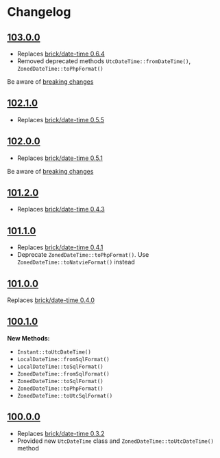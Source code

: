 # Changelog

## [103.0.0](https://github.com/solodkiy/brick-date-time/releases/tag/103.0.0)
* Replaces [brick/date-time 0.6.4](https://github.com/brick/date-time/releases/tag/0.6.4)
* Removed deprecated methods `UtcDateTime::fromDateTime()`, `ZonedDateTime::toPhpFormat()`
 
Be aware of [breaking changes](https://github.com/brick/date-time/releases/tag/0.6.0)

## [102.1.0](https://github.com/solodkiy/brick-date-time/releases/tag/102.1.0)
* Replaces [brick/date-time 0.5.5](https://github.com/brick/date-time/releases/tag/0.5.5)

## [102.0.0](https://github.com/solodkiy/brick-date-time/releases/tag/102.0.0)
* Replaces [brick/date-time 0.5.1](https://github.com/brick/date-time/releases/tag/0.5.1)

Be aware of [breaking changes](https://github.com/brick/date-time/releases/tag/0.5.0)

## [101.2.0](https://github.com/solodkiy/brick-date-time/releases/tag/101.2.0)
* Replaces [brick/date-time 0.4.3](https://github.com/brick/date-time/releases/tag/0.4.3)

## [101.1.0](https://github.com/solodkiy/brick-date-time/releases/tag/101.1.0)
* Replaces [brick/date-time 0.4.1](https://github.com/brick/date-time/releases/tag/0.4.1)
* Deprecate `ZonedDateTime::toPhpFormat()`. Use `ZonedDateTime::toNatvieFormat()` instead

## [101.0.0](https://github.com/solodkiy/brick-date-time/releases/tag/101.0.0)
Replaces [brick/date-time 0.4.0](https://github.com/brick/date-time/releases/tag/0.4.0)

## [100.1.0](https://github.com/solodkiy/brick-date-time/releases/tag/100.1.0)

**New Methods:**
* `Instant::toUtcDateTime()`
* `LocalDateTime::fromSqlFormat()`
* `LocalDateTime::toSqlFormat()`
* `ZonedDateTime::fromSqlFormat()`
* `ZonedDateTime::toSqlFormat()`
* `ZonedDateTime::toPhpFormat()`
* `ZonedDateTime::toUtcSqlFormat()`

## [100.0.0](https://github.com/solodkiy/brick-date-time/releases/tag/100.0.0) 

* Replaces [brick/date-time 0.3.2](https://github.com/brick/date-time/releases/tag/0.3.2)
* Provided new `UtcDateTime` class and `ZonedDateTime::toUtcDateTime()` method
